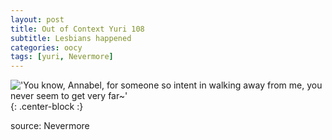 ```yaml
---
layout: post
title: Out of Context Yuri 108
subtitle: Lesbians happened
categories: oocy
tags: [yuri, Nevermore]
---
```



!['You know, Annabel, for someone so intent in walking away from me, you never seem to get very far~'](https://imgur.com/OfwlrNB.png){: .center-block :}

source: Nevermore